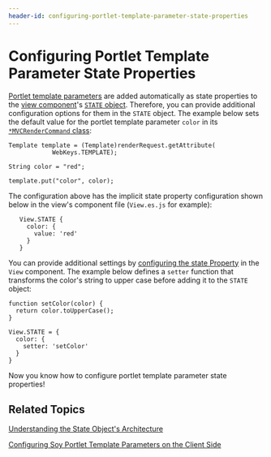 ```yaml
---
header-id: configuring-portlet-template-parameter-state-properties
---
```


# Configuring Portlet Template Parameter State Properties

[Portlet template parameters](/docs/7-1/tutorials/-/knowledge_base/t/creating-a-soy-portlet#using-portlet-template-parameters-in-the-soy-template) 
are added automatically as state properties to the 
[view component](/docs/7-1/tutorials/-/knowledge_base/t/creating-a-soy-portlet#configuring-the-view-layer)'s 
[`STATE` object](/docs/7-1/tutorials/-/knowledge_base/t/understanding-the-state-object-architecture). 
Therefore, you can provide additional configuration options for them in the 
`STATE` object. The example below sets the default value for the portlet 
template parameter `color` in its 
[`*MVCRenderCommand` class](/docs/7-1/tutorials/-/knowledge_base/t/creating-a-soy-portlet#render-logic):

    Template template = (Template)renderRequest.getAttribute(
    			WebKeys.TEMPLATE);
          
    String color = "red";

    template.put("color", color);

The configuration above has the implicit state property configuration shown 
below in the view's component file (`View.es.js` for example):

       View.STATE {
         color: {
           value: 'red'
         }
       }

You can provide additional settings by 
[configuring the state Property](/docs/7-1/tutorials/-/knowledge_base/t/understanding-the-state-object-architecture) 
in the `View` component. The example below defines a `setter` function that 
transforms the color's string to upper case before adding it to the `STATE` 
object:

    function setColor(color) {
      return color.toUpperCase();
    }

    View.STATE = {
      color: {
        setter: 'setColor'      
      }
    }

Now you know how to configure portlet template parameter state properties!

## Related Topics

[Understanding the State Object's Architecture](/docs/7-1/tutorials/-/knowledge_base/t/understanding-the-state-object-architecture)

[Configuring Soy Portlet Template Parameters on the Client Side](/docs/7-1/tutorials/-/knowledge_base/t/configuring-soy-portlet-template-parameters-on-the-client-side)
